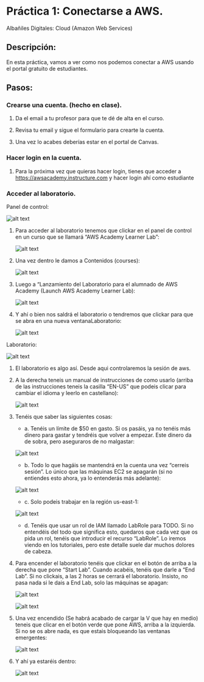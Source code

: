 <!-- 

* Curso: Albañiles digitales.

* Autor: Koldo Sanmartín Bocelo.

* Nombre del proyecto: "Práctica 1".

* Fecha creación: Lunes 17/02/2025.

* Fecha de entrega: Lunes 17/02/2025 16:00 h..

* Descripción: Conectarse a AWS.

-->

# Práctica 1: Conectarse a AWS.

Albañiles Digitales: Cloud (Amazon Web Services)

## Descripción:

En esta práctica, vamos a ver como nos podemos conectar a AWS usando el portal gratuito
de estudiantes.

## Pasos:

### Crearse una cuenta. (hecho en clase).

1. Da el email a tu profesor para que te dé de alta en el curso.

2. Revisa tu email y sigue el formulario para crearte la cuenta.

3. Una vez lo acabes deberías estar en el portal de Canvas.

### Hacer login en la cuenta.

1. Para la próxima vez que quieras hacer login, tienes que acceder a <https://awsacademy.instructure.com> y hacer login ahí como estudiante

### Acceder al laboratorio.

Panel de control:

![alt text](./imagenes/image.png)

1. Para acceder al laboratorio tenemos que clickar en el panel de control en un curso que se llamará “AWS Academy Learner Lab”:

    ![alt text](./capturas-pantalla/captura_01.png)

2. Una vez dentro le damos a Contenidos (courses):

    ![alt text](./capturas-pantalla/captura_02.png)

3. Luego a “Lanzamiento del Laboratorio para el alumnado de AWS Academy (Launch AWS Academy Learner Lab):

    ![alt text](./capturas-pantalla/captura_03.png)

4. Y ahí o bien nos saldrá el laboratorio o tendremos que clickar para que se abra en una nueva ventanaLaboratorio:

    ![alt text](./capturas-pantalla/captura_04.png)

Laboratorio:

![alt text](./imagenes/image-1.png)

1. El laboratorio es algo así. Desde aqui controlaremos la sesión de aws.

2. A la derecha teneis un manual de instrucciones de como usarlo (arriba de las instrucciones teneis la casilla “EN-US” que podeis clicar para cambiar el idioma y leerlo en castellano):

    ![alt text](./capturas-pantalla/captura_06.png)

3. Tenéis que saber las siguientes cosas:

    - a. Tenéis un límite de $50 en gasto. Si os pasáis, ya no tenéis más dinero para gastar y tendréis que volver a empezar. Este dinero da de sobra, pero aseguraros de no malgastar:

    ![alt text](./capturas-pantalla/captura_07.png)

    - b. Todo lo que hagáis se mantendrá en la cuenta una vez “cerreis sesión”. Lo único que las máquinas EC2 se apagarán (si no entiendes esto ahora, ya lo entenderás más adelante):

    ![alt text](./capturas-pantalla/captura_08.png)

    - c. Solo podeis trabajar en la región us-east-1:

    ![alt text](./capturas-pantalla/captura_09.png)

    - d. Tenéis que usar un rol de IAM llamado LabRole para TODO. Si no entendéis del todo que significa esto, quedaros que cada vez que os pida un rol, tenéis que introducir el recurso “LabRole”. Lo iremos viendo en los tutoriales, pero este detalle suele dar muchos dolores de cabeza.

4. Para encender el laboratorio tenéis que clickar en el botón de arriba a la derecha que pone “Start Lab”. Cuando acabéis, tenéis que darle a “End Lab”. Si no clickais, a las 2 horas se cerrará el laboratorio. Insisto, no pasa nada si le dais a End Lab, solo las máquinas se apagan:

    ![alt text](./imagenes/image-2.png)

    ![alt text](./capturas-pantalla/captura_05.png)

5. Una vez encendido (Se habrá acabado de cargar la V que hay en medio) teneis que clicar en el botón verde que pone AWS, arriba a la izquierda. Si no se os abre nada, es que estais bloqueando las ventanas emergentes:

    ![alt text](./capturas-pantalla/captura_10.png)

6. Y ahí ya estaréis dentro:

    ![alt text](./capturas-pantalla/captura_11.png)
